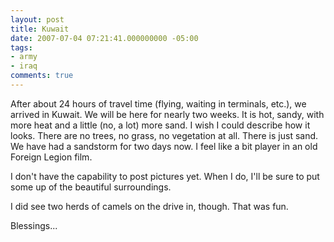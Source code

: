 ```yaml
---
layout: post
title: Kuwait
date: 2007-07-04 07:21:41.000000000 -05:00
tags:
- army
- iraq 
comments: true
---
```

<p>After about 24 hours of travel time (flying, waiting in terminals, etc.), we arrived in Kuwait. We will be here for nearly two weeks. It is hot, sandy, with more heat and a little (no, a lot) more sand. I wish I could describe how it looks. There are no trees, no grass, no vegetation at all. There is just sand. We have had a sandstorm for two days now. I feel like a bit player in an old Foreign Legion film.</p>
<p>I don't have the capability to post pictures yet. When I do, I'll be sure to put some up of the beautiful surroundings.</p>
<p>I did see two herds of camels on the drive in, though. That was fun.</p>
<p>Blessings...</p>
